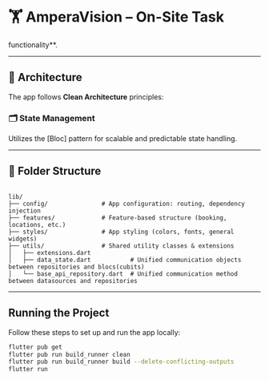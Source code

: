 # 🏋️ AmperaVision – On-Site Task

functionality**.

---


## 🧱 Architecture

The app follows **Clean Architecture** principles:

### 🗂️ State Management

Utilizes the [Bloc] pattern for scalable and predictable state handling.

---

## 📁 Folder Structure

```text

lib/
├── config/               # App configuration: routing, dependency injection
├── features/             # Feature-based structure (booking, locations, etc.)
├── styles/               # App styling (colors, fonts, general widgets)
├── utils/                # Shared utility classes & extensions
│   ├── extensions.dart
│   ├── data_state.dart           # Unified communication objects between repositories and blocs(cubits)
│   └── base_api_repository.dart  # Unified communication method between datasources and repositories
```
---

## Running the Project

Follow these steps to set up and run the app locally:

```bash
flutter pub get
flutter pub run build_runner clean
flutter pub run build_runner build --delete-conflicting-outputs
flutter run
